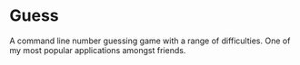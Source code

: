 # Guess
A command line number guessing game with a range of difficulties. One of my most popular applications amongst friends.

